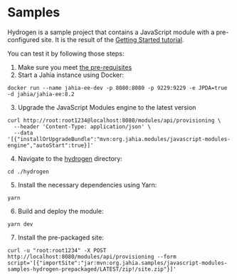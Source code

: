 # Samples

Hydrogen is a sample project that contains a JavaScript module with a pre-configured site. It is the result of the [Getting Started tutorial](https://github.com/Jahia/javascript-modules/tree/main/docs/1-getting-started).

You can test it by following those steps:

1. Make sure you meet [the pre-requisites](https://github.com/Jahia/javascript-modules/tree/main/docs/1-getting-started/1-dev-environment#pre-requisites)
2. Start a Jahia instance using Docker:

```
docker run --name jahia-ee-dev -p 8080:8080 -p 9229:9229 -e JPDA=true -d jahia/jahia-ee:8.2
```

3. Upgrade the JavaScript Modules engine to the latest version

```
curl http://root:root1234@localhost:8080/modules/api/provisioning \
  --header 'Content-Type: application/json' \
  --data '[{"installOrUpgradeBundle":"mvn:org.jahia.modules/javascript-modules-engine","autoStart":true}]'
```

4. Navigate to the [hydrogen](./hydrogen) directory:

```
cd ./hydrogen
```

5. Install the necessary dependencies using Yarn:

```
yarn
```

6. Build and deploy the module:

```
yarn dev
```

7. Install the pre-packaged site:

```
curl -u "root:root1234" -X POST http://localhost:8080/modules/api/provisioning --form script='[{"importSite":"jar:mvn:org.jahia.samples/javascript-modules-samples-hydrogen-prepackaged/LATEST/zip!/site.zip"}]' 
```
